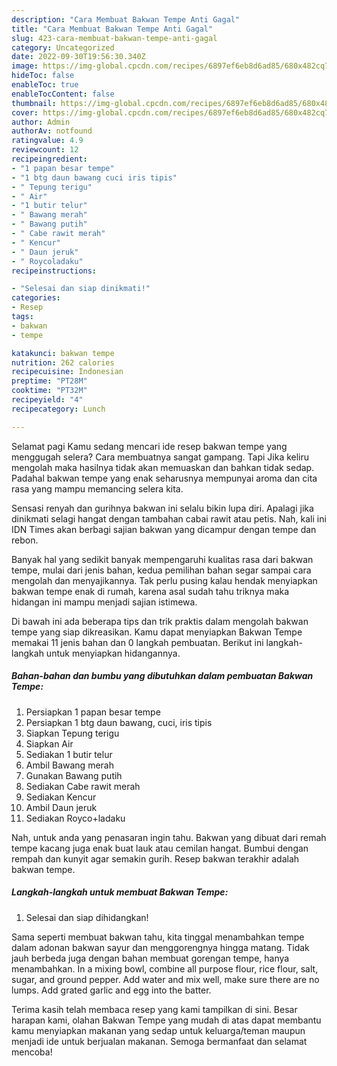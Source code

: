 ```yaml
---
description: "Cara Membuat Bakwan Tempe Anti Gagal"
title: "Cara Membuat Bakwan Tempe Anti Gagal"
slug: 423-cara-membuat-bakwan-tempe-anti-gagal
category: Uncategorized
date: 2022-09-30T19:56:30.340Z
image: https://img-global.cpcdn.com/recipes/6897ef6eb8d6ad85/680x482cq70/bakwan-tempe-foto-resep-utama.jpg
hideToc: false
enableToc: true
enableTocContent: false
thumbnail: https://img-global.cpcdn.com/recipes/6897ef6eb8d6ad85/680x482cq70/bakwan-tempe-foto-resep-utama.jpg
cover: https://img-global.cpcdn.com/recipes/6897ef6eb8d6ad85/680x482cq70/bakwan-tempe-foto-resep-utama.jpg
author: Admin
authorAv: notfound
ratingvalue: 4.9
reviewcount: 12
recipeingredient:
- "1 papan besar tempe"
- "1 btg daun bawang cuci iris tipis"
- " Tepung terigu"
- " Air"
- "1 butir telur"
- " Bawang merah"
- " Bawang putih"
- " Cabe rawit merah"
- " Kencur"
- " Daun jeruk"
- " Roycoladaku"
recipeinstructions:

- "Selesai dan siap dinikmati!"
categories:
- Resep
tags:
- bakwan
- tempe

katakunci: bakwan tempe 
nutrition: 262 calories
recipecuisine: Indonesian
preptime: "PT28M"
cooktime: "PT32M"
recipeyield: "4"
recipecategory: Lunch

---
```



Selamat pagi Kamu sedang mencari ide resep bakwan tempe yang menggugah selera? Cara membuatnya sangat gampang. Tapi Jika keliru mengolah maka hasilnya tidak akan memuaskan dan bahkan tidak sedap. Padahal bakwan tempe yang enak seharusnya mempunyai aroma dan cita rasa yang mampu memancing selera kita.


Sensasi renyah dan gurihnya bakwan ini selalu bikin lupa diri. Apalagi jika dinikmati selagi hangat dengan tambahan cabai rawit atau petis. Nah, kali ini IDN Times akan berbagi sajian bakwan yang dicampur dengan tempe dan rebon.

Banyak hal yang sedikit banyak mempengaruhi kualitas rasa dari bakwan tempe, mulai dari jenis bahan, kedua pemilihan bahan segar sampai cara mengolah dan menyajikannya. Tak perlu pusing kalau hendak menyiapkan bakwan tempe enak di rumah, karena asal sudah tahu triknya maka hidangan ini mampu menjadi sajian istimewa.


Di bawah ini ada beberapa tips dan trik praktis dalam mengolah bakwan tempe yang siap dikreasikan. Kamu dapat menyiapkan Bakwan Tempe memakai 11 jenis bahan dan 0 langkah pembuatan. Berikut ini langkah-langkah untuk menyiapkan hidangannya.

<!--inarticleads1-->

##### Bahan-bahan dan bumbu yang dibutuhkan dalam pembuatan Bakwan Tempe:

1. Persiapkan 1 papan besar tempe
1. Persiapkan 1 btg daun bawang, cuci, iris tipis
1. Siapkan  Tepung terigu
1. Siapkan  Air
1. Sediakan 1 butir telur
1. Ambil  Bawang merah
1. Gunakan  Bawang putih
1. Sediakan  Cabe rawit merah
1. Sediakan  Kencur
1. Ambil  Daun jeruk
1. Sediakan  Royco+ladaku


Nah, untuk anda yang penasaran ingin tahu. Bakwan yang dibuat dari remah tempe kacang juga enak buat lauk atau cemilan hangat. Bumbui dengan rempah dan kunyit agar semakin gurih. Resep bakwan terakhir adalah bakwan tempe. 

<!--inarticleads2-->

##### Langkah-langkah untuk membuat Bakwan Tempe:


1. Selesai dan siap dihidangkan!

Sama seperti membuat bakwan tahu, kita tinggal menambahkan tempe dalam adonan bakwan sayur dan menggorengnya hingga matang. Tidak jauh berbeda juga dengan bahan membuat gorengan tempe, hanya menambahkan. In a mixing bowl, combine all purpose flour, rice flour, salt, sugar, and ground pepper. Add water and mix well, make sure there are no lumps. Add grated garlic and egg into the batter. 

Terima kasih telah membaca resep yang kami tampilkan di sini. Besar harapan kami, olahan Bakwan Tempe yang mudah di atas dapat membantu kamu menyiapkan makanan yang sedap untuk keluarga/teman maupun menjadi ide untuk berjualan makanan. Semoga bermanfaat dan selamat mencoba!
